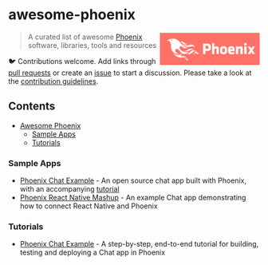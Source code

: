 # awesome-phoenix

[<img src="https://github.com/dhamaniasad/awesome-phoenix/blob/master/logo.png?raw=true" align="right" width="200">](https://phoenixframework.org/)
> A curated list of awesome [Phoenix](https://phoenixframework.org/) software, libraries, tools and resources

 :bird: Contributions welcome. Add links through [pull requests](https://github.com/dhamaniasad/awesome-phoenix/pulls) or create an [issue](https://github.com/dhamaniasad/awesome-phoenix/issues) to start a discussion. Please take a look at the [contribution guidelines](CONTRIBUTING.md).


## Contents

- [Awesome Phoenix](#awesome-phoenix)
  - [Sample Apps](#sample-apps)
  - [Tutorials](#tutorials)
  
### Sample Apps
* [Phoenix Chat Example](https://github.com/dwyl/phoenix-chat-example) - An open source chat app built with Phoenix, with an accompanying [tutorial](#tutorials)
* [Phoenix React Native Mashup](https://github.com/skellock/phoenix-react-native-mashup) - An example Chat app demonstrating how to connect React Native and Phoenix

### Tutorials
* [Phoenix Chat Example](https://github.com/dwyl/phoenix-chat-example) - A step-by-step, end-to-end tutorial for building, testing and deploying a Chat app in Phoenix
